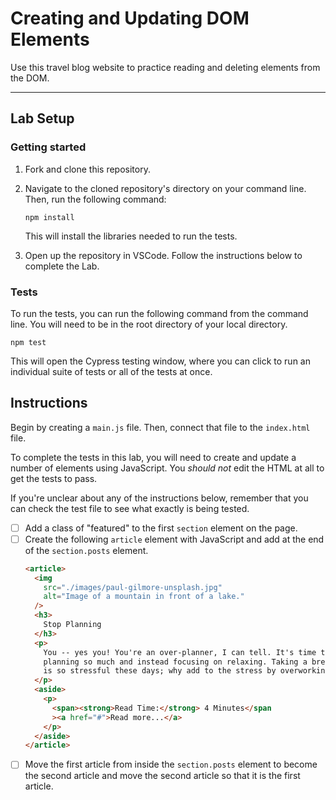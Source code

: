 # Creating and Updating DOM Elements

Use this travel blog website to practice reading and deleting elements from the DOM.

---

## Lab Setup

### Getting started

1. Fork and clone this repository.

1. Navigate to the cloned repository's directory on your command line. Then, run the following command:

   ```
   npm install
   ```

   This will install the libraries needed to run the tests.

1. Open up the repository in VSCode. Follow the instructions below to complete the Lab.

### Tests

To run the tests, you can run the following command from the command line. You will need to be in the root directory of your local directory.

```
npm test
```

This will open the Cypress testing window, where you can click to run an individual suite of tests or all of the tests at once.

## Instructions

Begin by creating a `main.js` file. Then, connect that file to the `index.html` file.

To complete the tests in this lab, you will need to create and update a number of elements using JavaScript. You _should not_ edit the HTML at all to get the tests to pass.

If you're unclear about any of the instructions below, remember that you can check the test file to see what exactly is being tested.

- [ ] Add a class of "featured" to the first `section` element on the page.
- [ ] Create the following `article` element with JavaScript and add at the end of the `section.posts` element.
  ```html
  <article>
    <img
      src="./images/paul-gilmore-unsplash.jpg"
      alt="Image of a mountain in front of a lake."
    />
    <h3>
      Stop Planning
    </h3>
    <p>
      You -- yes you! You're an over-planner, I can tell. It's time to stop
      planning so much and instead focusing on relaxing. Taking a break at all
      is so stressful these days; why add to the stress by overworking yourself?
    </p>
    <aside>
      <p>
        <span><strong>Read Time:</strong> 4 Minutes</span
        ><a href="#">Read more...</a>
      </p>
    </aside>
  </article>
  ```
- [ ] Move the first article from inside the `section.posts` element to become the second article and move the second article so that it is the first article.
